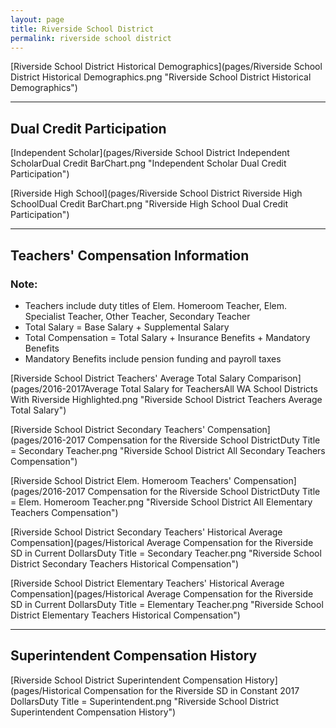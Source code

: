 ```yaml
---
layout: page
title: Riverside School District
permalink: riverside school district
---
```



[Riverside School District Historical Demographics](pages/Riverside School District Historical Demographics.png "Riverside School District Historical Demographics")

___

## Dual Credit Participation

[Independent Scholar](pages/Riverside School District Independent ScholarDual Credit BarChart.png "Independent Scholar Dual Credit Participation")

[Riverside High School](pages/Riverside School District Riverside High SchoolDual Credit BarChart.png "Riverside High School Dual Credit Participation")


___

## Teachers' Compensation Information
### Note:
- Teachers include duty titles of Elem. Homeroom Teacher, Elem. Specialist Teacher, Other Teacher, Secondary Teacher
- Total Salary = Base Salary + Supplemental Salary
- Total Compensation = Total Salary + Insurance Benefits + Mandatory Benefits
- Mandatory Benefits include pension funding and payroll taxes

[Riverside School District Teachers' Average Total Salary Comparison](pages/2016-2017Average Total Salary for TeachersAll WA School Districts With Riverside Highlighted.png "Riverside School District Teachers Average Total Salary")

[Riverside School District Secondary Teachers' Compensation](pages/2016-2017 Compensation for the Riverside School DistrictDuty Title = Secondary Teacher.png "Riverside School District All Secondary Teachers Compensation")

[Riverside School District Elem. Homeroom Teachers' Compensation](pages/2016-2017 Compensation for the Riverside School DistrictDuty Title = Elem. Homeroom Teacher.png "Riverside School District All Elementary Teachers Compensation")

[Riverside School District Secondary Teachers' Historical Average Compensation](pages/Historical Average Compensation for the Riverside SD in Current DollarsDuty Title = Secondary Teacher.png "Riverside School District Secondary Teachers Historical Compensation")

[Riverside School District Elementary Teachers' Historical Average Compensation](pages/Historical Average Compensation for the Riverside SD in Current DollarsDuty Title = Elementary Teacher.png "Riverside School District Elementary Teachers Historical Compensation")


___

## Superintendent Compensation History

[Riverside School District Superintendent Compensation History](pages/Historical Compensation for the Riverside SD in Constant 2017 DollarsDuty Title = Superintendent.png "Riverside School District Superintendent Compensation History")

